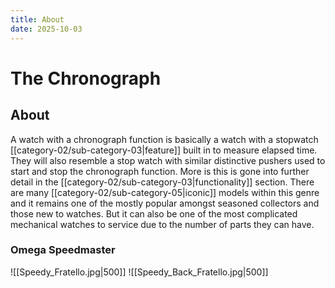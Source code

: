 ```yaml
---
title: About
date: 2025-10-03
---
```

# The Chronograph

## About

A watch with a chronograph function is basically a watch with a stopwatch [[category-02/sub-category-03|feature]] built in to measure elapsed time. They will also resemble a stop watch with similar distinctive pushers used to start and stop the chronograph function. More is this is gone into further detail in the [[category-02/sub-category-03|functionality]] section. There are many [[category-02/sub-category-05|iconic]] models within this genre and it remains one of the mostly popular amongst seasoned collectors and those new to watches. But it can also be one of the most complicated mechanical watches to service due to the number of parts they can have.

### Omega Speedmaster
![[Speedy_Fratello.jpg|500]]
![[Speedy_Back_Fratello.jpg|500]]


